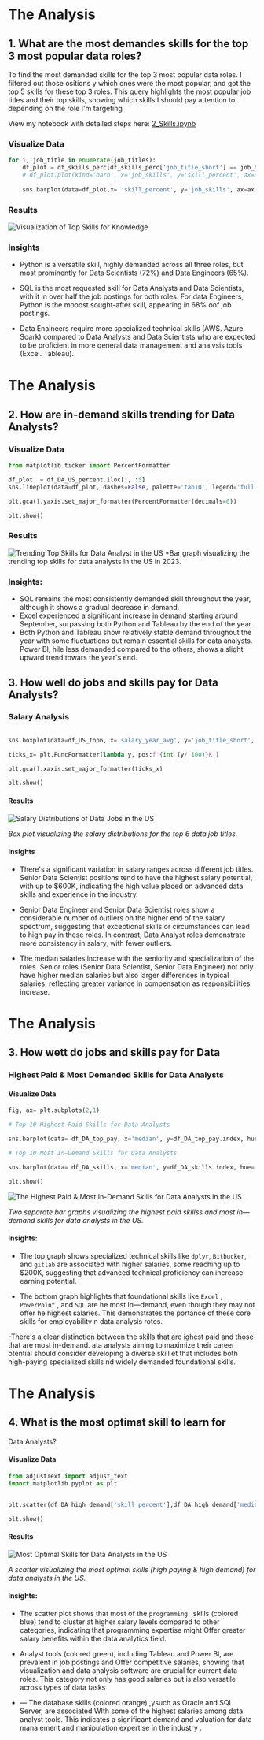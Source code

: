 # The Analysis

## 1. What are the most demandes skills for the top 3 most popular data roles?

To find the most demanded skills for the top 3
most popular data roles. I filtered out those ositions y which ones were the most popular, and got the top 5 skills for these top 3 roles. This query highlights the most popular job titles and their top skills, showing which skills I should pay attention to depending on the role I'm targeting

View my notebook with detailed steps here:
[2_Skills.ipynb](3_Project\2_Skills.ipynb)

### Visualize Data
```python 
for i, job_title in enumerate(job_titles):
    df_plot = df_skills_perc[df_skills_perc['job_title_short'] == job_title].head()
    # df_plot.plot(kind='barh', x='job_skills', y='skill_percent', ax=ax[i], title=job_title)
    
    sns.barplot(data=df_plot,x= 'skill_percent', y='job_skills', ax=ax[i], hue='skill_count', palette='dark:b_r')
```

### Results
![Visualization of Top Skills for Knowledge](3_Project\images\skill_demands_all_data_roles.png)


### Insights

- Python is a versatile skill, highly demanded across all
three roles, but most prominently for Data Scientists (72%) and Data Engineers (65%).

- SQL is the most requested skill for Data Analysts and
Data Scientists, with it in over half the job postings for both roles.
For data Engineers, Python is the mooost sought-after skill, appearing in
68% oof job postings.

- Data Enaineers require more specialized technical skills (AWS. Azure. Soark) compared to
Data Analysts and Data Scientists who are expected to be proficient in more qeneral data management
and analvsis tools (Excel. Tableau).



# The Analysis
## 2. How are in-demand skills trending for Data Analysts?

### Visualize Data
```python 
from matplotlib.ticker import PercentFormatter

df_plot  = df_DA_US_percent.iloc[:, :5]
sns.lineplot(data=df_plot, dashes=False, palette='tab10', legend='full')

plt.gca().yaxis.set_major_formatter(PercentFormatter(decimals=0))

plt.show()
```

### Results
![Trending Top Skills for Data Analyst in the US](3_Project\images\skill_trend_DA.png)
*Bar graph visualizing the trending top skills for data
analysts in the US in 2023.

### Insights:

- SQL remains the most consistently demanded skill
throughout the year, although it shows a gradual
decrease in demand.
- Excel experienced a significant increase in
demand starting around September, surpassing both
Python and Tableau by the end of the year.
- Both Python and Tableau show relatively stable
demand throughout the year with some fluctuations
but remain essential skills for data analysts. Power Bl,
hile less demanded compared to the others, shows a slight upward trend towars the year's end.


## 3. How well do jobs and skills pay for Data Analysts?

### Salary Analysis
```python 

sns.boxplot(data=df_US_top6, x='salary_year_avg', y='job_title_short', order=job_order)

ticks_x= plt.FuncFormatter(lambda y, pos:f'{int (y/ 100)}K')

plt.gca().xaxis.set_major_formatter(ticks_x)

plt.show()

```

#### Results

![Salary Distributions of Data Jobs in the US](3_Project\images\salary_boxplot.png)

*Box plot visualizing the salary distributions for the top 6 data job titles.*

#### Insights
- There's a significant variation in salary ranges across different job titles. Senior Data Scientist positions tend to have the highest salary potential, with up to $600K, indicating the high value placed on advanced data skills and experience in the industry.

- Senior Data Engineer and Senior Data Scientist roles show a considerable number of outliers on the higher end of the salary spectrum, suggesting that exceptional skills or circumstances can lead to high pay in these roles. In contrast, Data Analyst roles demonstrate more consistency in salary, with fewer outliers.

- The median salaries increase with the seniority and specialization of the roles. Senior roles (Senior Data Scientist, Senior Data Engineer) not only have higher median salaries but also larger differences in typical
salaries, reflecting greater variance in compensation as responsibilities increase.

# The Analysis
## 3. How wett do jobs and skills pay for Data
### Highest Paid & Most Demanded Skills for Data Analysts


#### Visualize Data
``` python
fig, ax= plt.subplots(2,1)

# Top 10 Highest Paid Skills for Data Analysts

sns.barplot(data= df_DA_top_pay, x='median', y=df_DA_top_pay.index, hue='median', palette='dark:b_r')

# Top 10 Most In—Demand Skills for Data Analysts

sns.barplot(data= df_DA_skills, x='median', y=df_DA_skills.index, hue='median', palette='light:b')

plt.show()
```


![The Highest Paid & Most In-Demand Skills for Data Analysts in the US](3_Project\images\highest_paid_and_most_in_demand_skills_for_DA_US.png)

*Two separate bar graphs visualizing the highest paid skillss and most in—demand skills for data analysts in the US.*

#### Insights:

- The top graph shows specialized technical skills like `dplyr`, `Bitbucker`, and `gitlab` are associated with higher salaries, some reaching up to $200K, suggesting that advanced technical proficiency can increase earning potential.

- The bottom graph highlights that foundational
skills like `Excel` , `PowerPoint` , and `SQL` are he most in—demand, even though they may not offer he highest salaries. This demonstrates the portance of these core skills for employability n data analysis rotes.

-There's a clear distinction between the skills that are
ighest paid and those that are most in-demand.
ata analysts aiming to maximize their career
otential should consider developing a diverse skill
et that includes both high-paying specialized skills
nd widely demanded foundational skills.


# The Analysis
## 4. What is the most optimat skill to learn for
Data Analysts?
#### Visualize Data

```python
from adjustText import adjust_text
import matplotlib.pyplot as plt


plt.scatter(df_DA_high_demand['skill_percent'],df_DA_high_demand['median_salary'] )

plt.show()

```
#### Results

![Most Optimal Skills for Data Analysts in the US](3_Project\images\optimal_skills.png)

*A scatter visualizing the most optimal
skills (high paying & high demand) for data
analysts in the US.*

#### Insights:
- The scatter plot shows that most of the
`programming `
skills (colored blue) tend to cluster at
higher salary levels compared to other categories,
indicating that programming expertise might Offer
greater salary benefits within the data analytics field.
- Analyst tools (colored green), including Tableau and
Power Bl, are prevalent in job postings and Offer
competitive salaries, showing that visualization and
data analysis software are crucial for current data
roles. This category not only has good salaries but is also versatile across types of data tasks

- — The database skills (colored orange) ,ysuch as
Oracle and SQL Server, are associated WIth some of
the highest salaries among data analyst tools.
This indicates a significant demand and valuation
for data mana ement and manipulation expertise in
the industry .